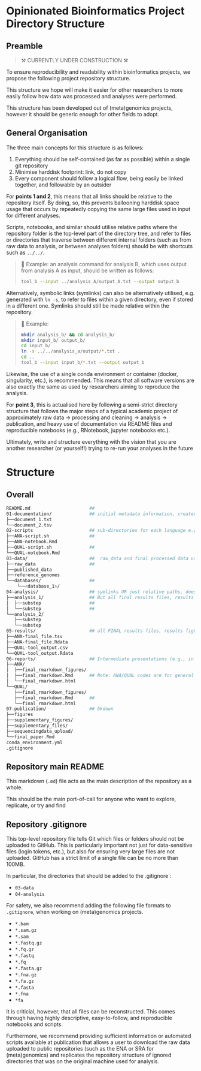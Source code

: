 # Opinionated Bioinformatics Project Directory Structure

## Preamble

> ⚒️ CURRENTLY UNDER CONSTRUCTION ⚒️

To ensure reproducibility and readability within bioinformatics projects, we propose the following project repository structure. 

This structure we hope will make it easier for other researchers to more easily follow how data was processed and analyses were performed.

This structure has been developed out of (meta)genomics projects, however it should be generic enough for other fields to adopt.

## General Organisation

The three main concepts for this structure is as follows:

1. Everything should be self-contained (as far as possible) within a single git repository
2. Minimise harddisk footprint: link, do not copy
3. Every component should follow a logical flow, being easily be linked together, and followable by an outsider

For **points 1 and 2**, this means that all links should be relative to the repository itself. By doing, so, this prevents ballooning harddisk space usage that occurs by repeatedly copying the same large files used in input for different analyses.

Scripts, notebooks, and similar should utilise relative paths where the repository folder is the top-level part of the directory tree, and refer to files or directories that traverse between different internal folders (such as from raw data to analysis, or between analyses folders) should be with shortcuts such as `../../`. 

> :open_book: Example: an analysis command for analysis B, which uses output from analysis A as input, should be written as follows: 
>
>```bash
>tool_b --input ../analysis_A/output_A.txt --output output_b
>```

Alternatively, symbolic links (symlinks) can also be alternatively utilised, e.g. generated with `ln -s`, to refer to files within a given directory, even if stored in a different one. Symlinks should still be made relative within the repository.

> :open_book: Example:
> 
>```bash
>mkdir analysis_b/ && cd analysis_b/
>mkdir input_b/ output_b/
>cd input_b/
>ln -s ../../analysis_a/output/*.txt .
>cd ..
>tool_b --input input_b/*.txt --output output_b
>```

Likewise, the use of a single conda environment or container (docker, singularity, etc.), is recommended. This means that all software versions are also exactly the same as used by researchers aiming to reproduce the analysis.

For **point 3**, this is actualised here by following a semi-strict directory structure that follows the major steps of a typical academic project of approximately raw data → processing and cleaning → analysis → publication, and heavy use of documentation via README files and reproducible notebooks (e.g., RNotebook, jupyter notebooks etc.). 

Ultimately, write and structure everything with the vision that you are another researcher (or yourself!) trying to re-run your analyses in the future


# Structure



## Overall

<!-- usage of READMES in each major folder -->

```bash
README.md                      ## 
01-documentation/              ## initial metadata information, created outside of bioinformatics, public data lists (i.e. not created by the project), SIs of other publications (converted to tabular format)
├──document_1.txt
└──document_2.tsv
02-scripts                     ## sub-directories for each language e.g., python, R, bash
├──ANA-script.sh               ## 
├──ANA-notebook.Rmd
├──QUAL-script.sh              ## 
└──QUAL-notebook.Rmd
03-data/                       ##  raw_data and final processed data used for everything in 04-analysis, reference genomes, databses - large files you don't upload to github
├──raw_data                    ## 
├──published_data
├──reference_genomes
└──databases/                  ## 
    └──<database_1>/
04-analysis/                   ## symlinks OR just relative paths, doesn't go to github either(!)
├──analysis_1/                 ## But all final results files, results figures, for downstream analyses or publication, COPIED into results
│  ├──substep                  ## 
│  └──substep                  ##  
└──analysis_2/      
   ├──substep
   └──substep
05-results/                    ## all FINAL results files, results figures, for downstream analyses or publication, COPIED into results
├──ANA-final_file.tsv 
├──ANA-final_file.Rdata
├──QUAL-tool_output.csv
└──QUAL-tool_output.Rdata
06-reports/                    ## Intermediate presentations (e.g., in group meetings), or general preliminary results summaries used for structuring paper
├──ANA/
│  ├──final_rmarkdown_figures/
│  ├──final_rmarkdown.Rmd      ## Note: ANA/QUAL codes are for general analysis sections for fast look up, make sure describe in top README 
│  └──final_rmarkdown.html
└──QUAL/
   ├──final_rmarkdown_figures/
   ├──final_rmarkdown.Rmd      ## 
   └──final_rmarkdown.html
07-publication/                ## bkdown
├──figures
├──supplementary_figures/
├──supplementary_files/
├──sequencingdata_upload/
└──final_paper.Rmd
conda_environment.yml
.gitignore
```
## Repository main README

This markdown (`.md`) file acts as the main description of the repository as a whole.

This should be the main port-of-call for anyone who want to explore, replicate, or try and find 

## Repository .gitignore

This top-level repository file tells Git which files or folders should not be uploaded to GitHub. This is particularly important not just for data-sensitive files (login tokens, etc.), but also for ensuring very large files are not uploaded. GitHub has a strict limit of a single file can be no more than 100MB.

In particular, the directories that should be added to the .gitignore`:

- `03-data`
- `04-analysis`

For safety, we also recommend adding the following file formats to `.gitignore`, when working on (meta)genomics projects.

- `*.bam`
- `*.sam.gz`
- `*.sam`
- `*.fastq.gz`
- `*.fq.gz`
- `*.fastq`
- `*.fq`
- `*.fasta.gz`
- `*.fna.gz`
- `*.fa.gz`
- `*.fasta`
- `*.fna`
- `*fa`

It is criticial, however, that all files can be reconstructed. This comes through having highly descriptive, easy-to-follow, and reproducible notebooks and scripts. 

Furthermore, we recommend providing sufficient information or automated scripts available at publication that allows a user to download the raw data uploaded to public repositories (such as the ENA or SRA for (meta)genomics) and replicates the repository structure of ignored directories that was on the original machine used for analysis.
